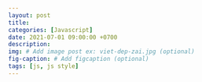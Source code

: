 ```yaml
---
layout: post
title: 
categories: [Javascript]
date: 2021-07-01 09:00:00 +0700
description: 
img: # Add image post ex: viet-dep-zai.jpg (optional)
fig-caption: # Add figcaption (optional)
tags: [js, js style]
---
```

